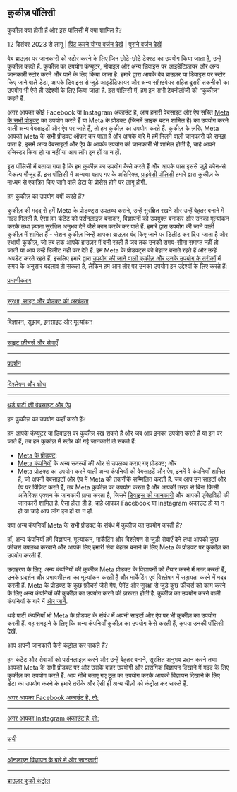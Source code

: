 कुकीज़ पॉलिसी
-------------

कुकीज़ क्या होती हैं और इस पॉलिसी में क्या शामिल है?

12 दिसंबर 2023 से लागू | [प्रिंट करने योग्य वर्जन देखें](https://mbasic.facebook.com/privacy/policies/cookies/printable/) | [पुराने वर्जन देखें](https://fr-fr.facebook.com/privacy/policies/cookies/?show_versions=1)

वेब ब्राउज़र पर जानकारी को स्टोर करने के लिए जिन छोटे-छोटे टेक्स्ट का उपयोग किया जाता है, उन्हें कुकीज़ कहते हैं. कुकीज़ का उपयोग कंप्यूटर, मोबाइल और अन्य डिवाइस पर आइडेंटिफ़ायर और अन्य जानकारी स्टोर करने और पाने के लिए किया जाता है. हमारे द्वारा आपके वेब ब्राउज़र या डिवाइस पर स्टोर किए जाने वाले डेटा, आपके डिवाइस से जुड़े आइडेंटिफ़ायर और अन्य सॉफ़्टवेयर सहित दूसरी तकनीकों का उपयोग भी ऐसे ही उद्देश्यों के लिए किया जाता है. इस पॉलिसी में, हम इन सभी टेक्नोलॉजी को “कुकीज़” कहते हैं.

अगर आपका कोई Facebook या Instagram अकाउंट है, आप हमारी वेबसाइट और ऐप सहित [Meta के सभी प्रोडक्ट](https://www.facebook.com/help/1561485474074139) का उपयोग करते हैं या Meta के प्रोडक्ट (जिनमें लाइक बटन शामिल है) का उपयोग करने वाली अन्य वेबसाइटों और ऐप पर जाते हैं, तो हम कुकीज़ का उपयोग करते हैं. कुकीज़ के ज़रिए Meta आपको Meta के सभी प्रोडक्ट ऑफ़र कर पाता है और आपके बारे में हमें मिलने वाली जानकारी को समझ पाता है. इसमें अन्य वेबसाइटों और ऐप के आपके उपयोग की जानकारी भी शामिल होती है, चाहे आपने रजिस्टर किया हो या नहीं या आप लॉग इन हों या न हों.

इस पॉलिसी में बताया गया है कि हम कुकीज़ का उपयोग कैसे करते हैं और आपके पास इससे जुड़े कौन-से विकल्प मौजूद हैं. इस पॉलिसी में अन्यथा बताए गए के अतिरिक्त, [प्राइवेसी पॉलिसी](https://www.facebook.com/privacy/policy) हमारे द्वारा कुकीज़ के माध्यम से एकत्रित किए जाने वाले डेटा के प्रोसेस होने पर लागू होगी.

हम कुकीज़ का उपयोग क्यों करते हैं?

कुकीज़ की मदद से हमें Meta के प्रोडक्ट्स उपलब्ध कराने, उन्हें सुरक्षित रखने और उन्हें बेहतर बनाने में मदद मिलती है. ऐसा हम कंटेंट को पर्सनलाइज़ बनाकर, विज्ञापनों को उपयुक्त बनाकर और उनका मूल्यांकन करके तथा ज़्यादा सुरक्षित अनुभव देने जैसे काम करके कर पाते हैं. हमारे द्वारा उपयोग की जाने वाली कुकीज़ में शामिल हैं - सेशन कुकीज़ जिन्हें आपका ब्राउज़र बंद किए जाने पर डिलीट कर दिया जाता है और स्थायी कुकीज़, जो तब तक आपके ब्राउज़र में बनी रहती हैं जब तक उनकी समय-सीमा समाप्त नहीं हो जाती या आप उन्हें डिलीट नहीं कर देते हैं. हम Meta के प्रोडक्ट्स को बेहतर बनाते रहते हैं और उन्हें अपडेट करते रहते हैं, इसलिए हमारे द्वारा [उपयोग की जाने वाली कुकीज़ और उनके उपयोग के तरीकों](https://fr-fr.facebook.com/privacy/policies/cookies/?annotations[0]=explanation%2F1_common_cookies_and_uses) में समय के अनुसार बदलाव हो सकता है, लेकिन हम आम तौर पर उनका उपयोग इन उद्देश्यों के लिए करते हैं:

[प्रमाणीकरण](https://fr-fr.facebook.com/privacy/policies/cookies/?subpage=subpage-1.1)

* * *

[सुरक्षा, साइट और प्रोडक्ट की अखंडता](https://fr-fr.facebook.com/privacy/policies/cookies/?subpage=subpage-1.2)

* * *

[विज्ञापन, सुझाव, इनसाइट और मूल्यांकन](https://fr-fr.facebook.com/privacy/policies/cookies/?subpage=subpage-1.3)

* * *

[साइट फ़ीचर्स और सेवाएँ](https://fr-fr.facebook.com/privacy/policies/cookies/?subpage=subpage-1.4)

* * *

[प्रदर्शन](https://fr-fr.facebook.com/privacy/policies/cookies/?subpage=subpage-1.5)

* * *

[विश्लेषण और शोध](https://fr-fr.facebook.com/privacy/policies/cookies/?subpage=subpage-1.6)

* * *

[थर्ड पार्टी की वेबसाइट और ऐप](https://fr-fr.facebook.com/privacy/policies/cookies/?subpage=subpage-1.7)

हम कुकीज़ का उपयोग कहाँ करते हैं?

हम आपके कंप्यूटर या डिवाइस पर कुकीज़ रख सकते हैं और जब आप इनका उपयोग करते हैं या इन पर जाते हैं, तब हम कुकीज़ में स्टोर की गई जानकारी ले सकते हैं:

* [Meta के प्रोडक्ट](https://www.facebook.com/help/1561485474074139?ref=cookies);
* [Meta कंपनियों](https://www.facebook.com/help/111814505650678?ref=cookies) के अन्य सदस्यों की ओर से उपलब्ध कराए गए प्रोडक्ट; और
* Meta प्रोडक्ट का उपयोग करने वाली अन्य कंपनियों की वेबसाइटें और ऐप, इनमें वे कंपनियाँ शामिल हैं, जो अपनी वेबसाइटों और ऐप में Meta की तकनीकें सम्मिलित करती हैं. जब आप उन साइटों और ऐप पर विज़िट करते हैं, तब Meta कुकीज़ का उपयोग करता है और आपकी तरफ़ से बिना किसी अतिरिक्त एक्शन के जानकारी प्राप्त करता है, जिसमें [डिवाइस की जानकारी](https://www.facebook.com/privacy/policies/cookies) और आपकी एक्टिविटी की जानकारी शामिल है. ऐसा होता ही है, चाहे आपका Facebook या Instagram अकाउंट हो या न हो या चाहे आप लॉग इन हों या न हों.

क्या अन्य कंपनियाँ Meta के सभी प्रोडक्ट के संबंध में कुकीज़ का उपयोग करती हैं?

हाँ, अन्य कंपनियाँ हमें विज्ञापन, मूल्यांकन, मार्केटिंग और विश्लेषण से जुड़ी सेवाएँ देने तथा आपको कुछ फ़ीचर्स उपलब्ध करवाने और आपके लिए हमारी सेवा बेहतर बनाने के लिए Meta के प्रोडक्ट पर कुकीज़ का उपयोग करती हैं.

उदाहरण के लिए, अन्य कंपनियों की कुकीज़ Meta प्रोडक्ट के विज्ञापनों को तैयार करने में मदद करती हैं, उनके प्रदर्शन और प्रभावशीलता का मूल्यांकन करती हैं और मार्केटिंग एवं विश्लेषण में सहायता करने में मदद करती हैं. Meta के प्रोडक्ट के कुछ फ़ीचर्स जैसे मैप, पेमेंट और सुरक्षा से जुड़े कुछ फ़ीचर्स को काम करने के लिए अन्य कंपनियों की कुकीज़ का उपयोग करने की ज़रूरत होती है. कुकीज़ का उपयोग करने वाली कंपनियों के बारे में [और जानें](https://fr-fr.facebook.com/privacy/policies/cookies/?annotations[0]=explanation%2F3_companies_list).

थर्ड पार्टी कंपनियाँ भी Meta के प्रोडक्ट के संबंध में अपनी साइटों और ऐप पर भी कुकीज़ का उपयोग करती हैं. यह समझने के लिए कि अन्य कंपनियाँ कुकीज़ का उपयोग कैसे करती हैं, कृपया उनकी पॉलिसी देखें.

आप अपनी जानकारी कैसे कंट्रोल कर सकते हैं?

हम कंटेंट और सेवाओं को पर्सनलाइज़ करने और उन्हें बेहतर बनाने, सुरक्षित अनुभव प्रदान करने तथा आपको Meta के सभी प्रोडक्ट पर और उसके बाहर उपयोगी और प्रासंगिक विज्ञापन दिखाने में मदद के लिए कुकीज़ का उपयोग करते हैं. आप नीचे बताए गए टूल का उपयोग करके आपको विज्ञापन दिखाने के लिए डेटा का उपयोग करने के हमारे तरीके और ऐसी ही अन्य चीज़ों को कंट्रोल कर सकते हैं.

[अगर आपका Facebook अकाउंट है, तो:](https://fr-fr.facebook.com/privacy/policies/cookies/?subpage=subpage-4.1)

* * *

[अगर आपका Instagram अकाउंट है, तो:](https://fr-fr.facebook.com/privacy/policies/cookies/?subpage=subpage-4.2)

* * *

[सभी](https://fr-fr.facebook.com/privacy/policies/cookies/?subpage=subpage-4.3)

* * *

[ऑनलाइन विज्ञापन के बारे में और जानकारी](https://fr-fr.facebook.com/privacy/policies/cookies/?subpage=subpage-4.4)

* * *

[ब्राउज़र कुकी कंट्रोल](https://fr-fr.facebook.com/privacy/policies/cookies/?subpage=subpage-4.5)